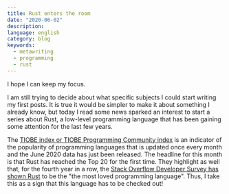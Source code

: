 ```yaml
---
title: Rust enters the room
date: "2020-06-02"
description:
language: english
category: blog
keywords:
  - metawriting
  - programming
  - rust
---
```


I hope I can keep my focus.

I am still trying to decide about what specific subjects I could start writing my first posts. It is true it would be simpler to make it about something I already know, but today I read some news sparked an interest to start a series about Rust, a low-level programming language that has been gaining some attention for the last few years.

The [TIOBE index or TIOBE Programming Community index](https://www.tiobe.com/tiobe-index/) is an indicator of the popularity of programming languages that is updated once every month and the June 2020 data has just been released. The headline for this month is that Rust has reached the Top 20 for the first time. They highlight as well that, for the fourth year in a row, the [Stack Overflow Developer Survey has shown Rust](https://insights.stackoverflow.com/survey/2019#most-loved-dreaded-and-wanted) to be the "the most loved programming language". Thus, I take this as a sign that this language has to be checked out!
